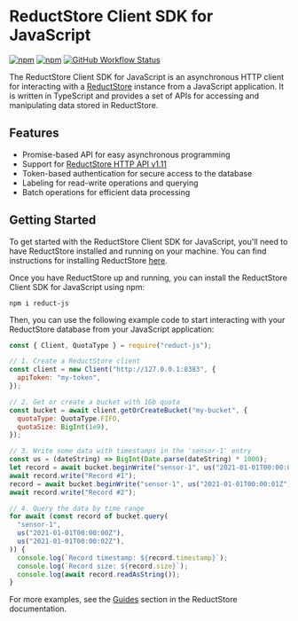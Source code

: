 # ReductStore Client SDK for JavaScript

[![npm](https://img.shields.io/npm/v/reduct-js)](https://www.npmjs.com/package/reduct-js)
[![npm](https://img.shields.io/npm/dm/reduct-js)](https://www.npmjs.com/package/reduct-js)
[![GitHub Workflow Status](https://img.shields.io/github/actions/workflow/status/reductstore/reduct-js/ci.yml?branch=main)](https://github.com/reductstore/reduct-js/actions)

The ReductStore Client SDK for JavaScript is an asynchronous HTTP client for interacting with
a [ReductStore](https://www.reduct.store) instance from a JavaScript application. It is written in TypeScript and provides a set of APIs for accessing and manipulating
data stored in ReductStore.

## Features

- Promise-based API for easy asynchronous programming
- Support for [ReductStore HTTP API v1.11](https://wwww.reduct.store/docs/http-api)
- Token-based authentication for secure access to the database
- Labeling for read-write operations and querying
- Batch operations for efficient data processing

## Getting Started

To get started with the ReductStore Client SDK for JavaScript, you'll need to have ReductStore installed and running on
your machine. You can find instructions for installing ReductStore [here](https://www.reduct.store/docs/getting-started#docker).

Once you have ReductStore up and running, you can install the ReductStore Client SDK for JavaScript using npm:

```
npm i reduct-js
```

Then, you can use the following example code to start interacting with your ReductStore database from your JavaScript
application:

```js
const { Client, QuotaType } = require("reduct-js");

// 1. Create a ReductStore client
const client = new Client("http://127.0.0.1:8383", {
  apiToken: "my-token",
});

// 2. Get or create a bucket with 1Gb quota
const bucket = await client.getOrCreateBucket("my-bucket", {
  quotaType: QuotaType.FIFO,
  quotaSize: BigInt(1e9),
});

// 3. Write some data with timestamps in the 'sensor-1' entry
const us = (dateString) => BigInt(Date.parse(dateString) * 1000);
let record = await bucket.beginWrite("sensor-1", us("2021-01-01T00:00:00Z"));
await record.write("Record #1");
record = await bucket.beginWrite("sensor-1", us("2021-01-01T00:00:01Z"));
await record.write("Record #2");

// 4. Query the data by time range
for await (const record of bucket.query(
  "sensor-1",
  us("2021-01-01T00:00:00Z"),
  us("2021-01-01T00:00:02Z"),
)) {
  console.log(`Record timestamp: ${record.timestamp}`);
  console.log(`Record size: ${record.size}`);
  console.log(await record.readAsString());
}
```

For more examples, see the [Guides](https://reduct.store/docs/guides) section in the ReductStore documentation.
